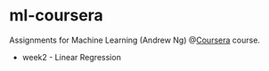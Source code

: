 # ml-coursera

Assignments for Machine Learning (Andrew Ng) @[Coursera](https://www.coursera.org/learn/machine-learning) course.


 - week2 - Linear Regression